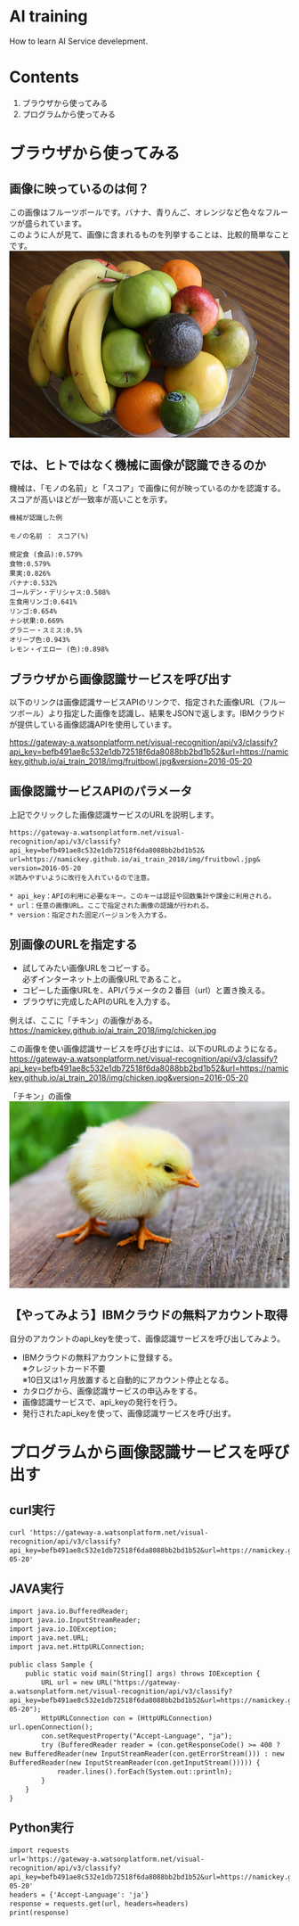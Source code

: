 # AI training
How to learn AI Service develepment.

# Contents
1. ブラウザから使ってみる
1. プログラムから使ってみる

# ブラウザから使ってみる
## 画像に映っているのは何？
この画像はフルーツボールです。バナナ、青りんご、オレンジなど色々なフルーツが盛られています。  
このように人が見て、画像に含まれるものを列挙することは、比較的簡単なことです。  
![fruitbowl.jpg](docs/img/fruitbowl.jpg)

## では、ヒトではなく機械に画像が認識できるのか
機械は、「モノの名前」と「スコア」で画像に何が映っているのかを認識する。  
スコアが高いほどが一致率が高いことを示す。
```
機械が認識した例

モノの名前 ： スコア(%)

規定食 (食品):0.579%
食物:0.579%
果実:0.826%
バナナ:0.532%
ゴールデン・デリシャス:0.508%
生食用リンゴ:0.641%
リンゴ:0.654%
ナシ状果:0.669%
グラニー・スミス:0.5%
オリーブ色:0.943%
レモン・イエロー (色):0.898%
```

## ブラウザから画像認識サービスを呼び出す  
以下のリンクは画像認識サービスAPIのリンクで、指定された画像URL（フルーツボール）より指定した画像を認識し、結果をJSONで返します。IBMクラウドが提供している画像認識APIを使用しています。  

https://gateway-a.watsonplatform.net/visual-recognition/api/v3/classify?api_key=befb491ae8c532e1db72518f6da8088bb2bd1b52&url=https://namickey.github.io/ai_train_2018/img/fruitbowl.jpg&version=2016-05-20

## 画像認識サービスAPIのパラメータ
上記でクリックした画像認識サービスのURLを説明します。
```
https://gateway-a.watsonplatform.net/visual-recognition/api/v3/classify?
api_key=befb491ae8c532e1db72518f6da8088bb2bd1b52&
url=https://namickey.github.io/ai_train_2018/img/fruitbowl.jpg&
version=2016-05-20
※読みやすいように改行を入れているので注意。

* api_key：APIの利用に必要なキー。このキーは認証や回数集計や課金に利用される。  
* url：任意の画像URL。ここで指定された画像の認識が行われる。  
* version：指定された固定バージョンを入力する。  
```

## 別画像のURLを指定する
* 試してみたい画像URLをコピーする。  
  必ずインターネット上の画像URLであること。  
* コピーした画像URLを、APIパラメータの２番目（url）と置き換える。  
* ブラウザに完成したAPIのURLを入力する。  

例えば、ここに「チキン」の画像がある。  
https://namickey.github.io/ai_train_2018/img/chicken.jpg

この画像を使い画像認識サービスを呼び出すには、以下のURLのようになる。  
https://gateway-a.watsonplatform.net/visual-recognition/api/v3/classify?api_key=befb491ae8c532e1db72518f6da8088bb2bd1b52&url=https://namickey.github.io/ai_train_2018/img/chicken.jpg&version=2016-05-20

「チキン」の画像  
![chicken.jpg](docs/img/chicken.jpg)



## 【やってみよう】IBMクラウドの無料アカウント取得
自分のアカウントのapi_keyを使って、画像認識サービスを呼び出してみよう。  
* IBMクラウドの無料アカウントに登録する。  
  ※クレジットカード不要  
  ※10日又は1ヶ月放置すると自動的にアカウント停止となる。  
* カタログから、画像認識サービスの申込みをする。  
* 画像認識サービスで、api_keyの発行を行う。  
* 発行されたapi_keyを使って、画像認識サービスを呼び出す。  

# プログラムから画像認識サービスを呼び出す
## curl実行
```
curl 'https://gateway-a.watsonplatform.net/visual-recognition/api/v3/classify?api_key=befb491ae8c532e1db72518f6da8088bb2bd1b52&url=https://namickey.github.io/ai_train_2018/img/chicken.jpg&version=2016-05-20'
```

## JAVA実行
```
import java.io.BufferedReader;
import java.io.InputStreamReader;
import java.io.IOException;
import java.net.URL;
import java.net.HttpURLConnection;

public class Sample {
    public static void main(String[] args) throws IOException {
        URL url = new URL("https://gateway-a.watsonplatform.net/visual-recognition/api/v3/classify?api_key=befb491ae8c532e1db72518f6da8088bb2bd1b52&url=https://namickey.github.io/ai_train_2018/img/chicken.jpg&version=2016-05-20");
        HttpURLConnection con = (HttpURLConnection) url.openConnection();
        con.setRequestProperty("Accept-Language", "ja");
        try (BufferedReader reader = (con.getResponseCode() >= 400 ? new BufferedReader(new InputStreamReader(con.getErrorStream())) : new BufferedReader(new InputStreamReader(con.getInputStream())))) {
            reader.lines().forEach(System.out::println);
        }
    }
}
```

## Python実行
```
import requests
url='https://gateway-a.watsonplatform.net/visual-recognition/api/v3/classify?api_key=befb491ae8c532e1db72518f6da8088bb2bd1b52&url=https://namickey.github.io/ai_train_2018/img/chicken.jpg&version=2016-05-20'
headers = {'Accept-Language': 'ja'}
response = requests.get(url, headers=headers)
print(response)
```
